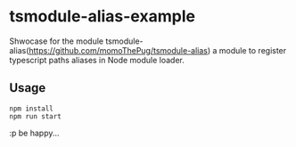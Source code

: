 # tsmodule-alias-example
Shwocase for the module tsmodule-alias(https://github.com/momoThePug/tsmodule-alias) a module to register typescript paths aliases in Node module loader.

## Usage
```
npm install
npm run start
```
:p be happy...